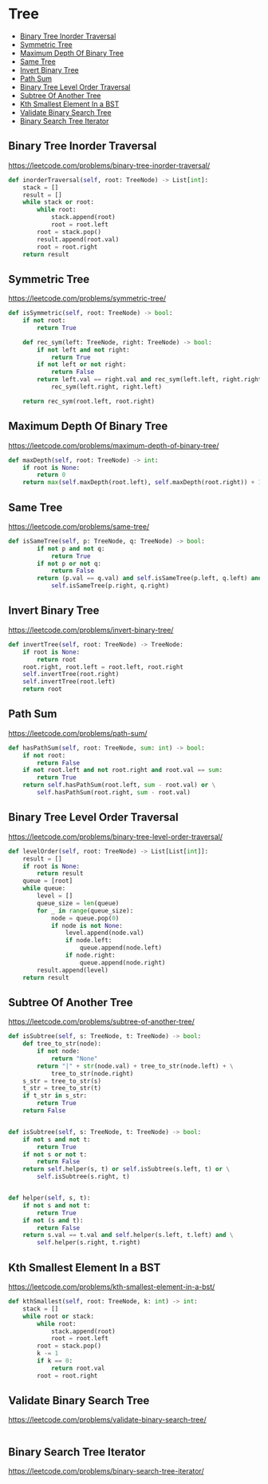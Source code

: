 # Tree

+ [Binary Tree Inorder Traversal](#binary-tree-inorder-traversal)
+ [Symmetric Tree](#symmetric-tree)
+ [Maximum Depth Of Binary Tree](#maximum-depth-of-binary-tree)
+ [Same Tree](#same-tree)
+ [Invert Binary Tree](#invert-binary-tree)
+ [Path Sum](#path-sum)
+ [Binary Tree Level Order Traversal](#binary-tree-level-order-traversal)
+ [Subtree Of Another Tree](#subtree-of-another-tree)
+ [Kth Smallest Element In a BST](#kth-smallest-element-in-a-bst)
+ [Validate Binary Search Tree](#validate-binary-search-tree)
+ [Binary Search Tree Iterator](#binary-search-tree-iterator)

## Binary Tree Inorder Traversal

https://leetcode.com/problems/binary-tree-inorder-traversal/

```python
def inorderTraversal(self, root: TreeNode) -> List[int]:
    stack = []
    result = []
    while stack or root:
        while root:
            stack.append(root)
            root = root.left
        root = stack.pop()
        result.append(root.val)
        root = root.right
    return result

```

## Symmetric Tree

https://leetcode.com/problems/symmetric-tree/

```python
def isSymmetric(self, root: TreeNode) -> bool:
    if not root:
        return True

    def rec_sym(left: TreeNode, right: TreeNode) -> bool:
        if not left and not right:
            return True
        if not left or not right:
            return False
        return left.val == right.val and rec_sym(left.left, right.right) and \
            rec_sym(left.right, right.left)

    return rec_sym(root.left, root.right)

```

## Maximum Depth Of Binary Tree

https://leetcode.com/problems/maximum-depth-of-binary-tree/

```python
def maxDepth(self, root: TreeNode) -> int:
    if root is None:
        return 0
    return max(self.maxDepth(root.left), self.maxDepth(root.right)) + 1

```

## Same Tree

https://leetcode.com/problems/same-tree/

```python
def isSameTree(self, p: TreeNode, q: TreeNode) -> bool:
        if not p and not q:
            return True
        if not p or not q:
            return False
        return (p.val == q.val) and self.isSameTree(p.left, q.left) and \
            self.isSameTree(p.right, q.right)

```

## Invert Binary Tree

https://leetcode.com/problems/invert-binary-tree/

```python
def invertTree(self, root: TreeNode) -> TreeNode:
    if root is None:
        return root
    root.right, root.left = root.left, root.right
    self.invertTree(root.right)
    self.invertTree(root.left)
    return root

```

## Path Sum

https://leetcode.com/problems/path-sum/

```python
def hasPathSum(self, root: TreeNode, sum: int) -> bool:
    if not root:
        return False
    if not root.left and not root.right and root.val == sum:
        return True
    return self.hasPathSum(root.left, sum - root.val) or \
        self.hasPathSum(root.right, sum - root.val)

```

## Binary Tree Level Order Traversal

https://leetcode.com/problems/binary-tree-level-order-traversal/

```python
def levelOrder(self, root: TreeNode) -> List[List[int]]:
    result = []
    if root is None:
        return result
    queue = [root]
    while queue:
        level = []
        queue_size = len(queue)
        for _ in range(queue_size):
            node = queue.pop(0)
            if node is not None:
                level.append(node.val)
                if node.left:
                    queue.append(node.left)
                if node.right:
                    queue.append(node.right)
        result.append(level)
    return result

```

## Subtree Of Another Tree

https://leetcode.com/problems/subtree-of-another-tree/

```python
def isSubtree(self, s: TreeNode, t: TreeNode) -> bool:
    def tree_to_str(node):
        if not node:
            return "None"
        return "|" + str(node.val) + tree_to_str(node.left) + \
            tree_to_str(node.right)
    s_str = tree_to_str(s)
    t_str = tree_to_str(t)
    if t_str in s_str:
        return True
    return False


def isSubtree(self, s: TreeNode, t: TreeNode) -> bool:
    if not s and not t:
        return True
    if not s or not t:
        return False
    return self.helper(s, t) or self.isSubtree(s.left, t) or \
        self.isSubtree(s.right, t)


def helper(self, s, t):
    if not s and not t:
        return True
    if not (s and t):
        return False
    return s.val == t.val and self.helper(s.left, t.left) and \
        self.helper(s.right, t.right)

```

## Kth Smallest Element In a BST

https://leetcode.com/problems/kth-smallest-element-in-a-bst/

```python
def kthSmallest(self, root: TreeNode, k: int) -> int:
    stack = []
    while root or stack:
        while root:
            stack.append(root)
            root = root.left
        root = stack.pop()
        k -= 1
        if k == 0:
            return root.val
        root = root.right

```

## Validate Binary Search Tree

https://leetcode.com/problems/validate-binary-search-tree/

```python

```

## Binary Search Tree Iterator

https://leetcode.com/problems/binary-search-tree-iterator/

```python

```
